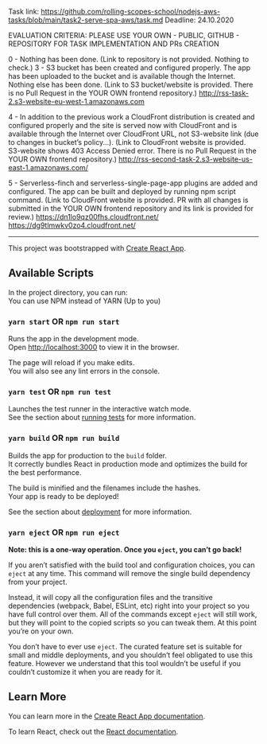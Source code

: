 Task link: https://github.com/rolling-scopes-school/nodejs-aws-tasks/blob/main/task2-serve-spa-aws/task.md
Deadline: 24.10.2020

EVALUATION CRITERIA:
PLEASE USE YOUR OWN - PUBLIC, GITHUB - REPOSITORY FOR TASK IMPLEMENTATION AND PRs CREATION

0 - Nothing has been done. (Link to repository is not provided. Nothing to check.)
3 - S3 bucket has been created and configured properly. The app has been uploaded to the bucket and is available though the Internet. Nothing else has been done. (Link to S3 bucket/website is provided. There is no Pull Request in the YOUR OWN frontend repository.)
http://rss-task-2.s3-website-eu-west-1.amazonaws.com

4 - In addition to the previous work a CloudFront distribution is created and configured properly and the site is served now with CloudFront and is available through the Internet over CloudFront URL, not S3-website link (due to changes in bucket’s policy...). (Link to CloudFront website is provided. S3-website shows 403 Access Denied error. There is no Pull Request in the YOUR OWN frontend repository.)
http://rss-second-task-2.s3-website-us-east-1.amazonaws.com/

5 - Serverless-finch and serverless-single-page-app plugins are added and configured. The app can be built and deployed by running npm script command. (Link to CloudFront website is provided. PR with all changes is submitted in the YOUR OWN frontend repository and its link is provided for review.)
https://dn1lo9qz00fhs.cloudfront.net/
https://dg9tlmwkv0zo4.cloudfront.net/
_________________________

This project was bootstrapped with [Create React App](https://github.com/facebook/create-react-app).

## Available Scripts

In the project directory, you can run:  
You can use NPM instead of YARN (Up to you)  

### `yarn start` OR `npm run start`

Runs the app in the development mode.<br />
Open [http://localhost:3000](http://localhost:3000) to view it in the browser.

The page will reload if you make edits.<br />
You will also see any lint errors in the console.

### `yarn test` OR `npm run test`

Launches the test runner in the interactive watch mode.<br />
See the section about [running tests](https://facebook.github.io/create-react-app/docs/running-tests) for more information.

### `yarn build` OR `npm run build`

Builds the app for production to the `build` folder.<br />
It correctly bundles React in production mode and optimizes the build for the best performance.

The build is minified and the filenames include the hashes.<br />
Your app is ready to be deployed!

See the section about [deployment](https://facebook.github.io/create-react-app/docs/deployment) for more information.

### `yarn eject` OR `npm run eject`

**Note: this is a one-way operation. Once you `eject`, you can’t go back!**

If you aren’t satisfied with the build tool and configuration choices, you can `eject` at any time. This command will remove the single build dependency from your project.

Instead, it will copy all the configuration files and the transitive dependencies (webpack, Babel, ESLint, etc) right into your project so you have full control over them. All of the commands except `eject` will still work, but they will point to the copied scripts so you can tweak them. At this point you’re on your own.

You don’t have to ever use `eject`. The curated feature set is suitable for small and middle deployments, and you shouldn’t feel obligated to use this feature. However we understand that this tool wouldn’t be useful if you couldn’t customize it when you are ready for it.

## Learn More

You can learn more in the [Create React App documentation](https://facebook.github.io/create-react-app/docs/getting-started).

To learn React, check out the [React documentation](https://reactjs.org/).
